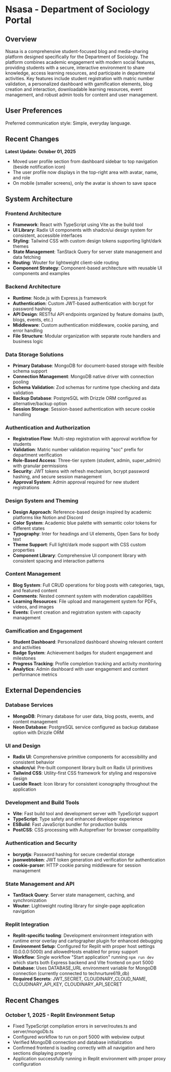 # Nsasa - Department of Sociology Portal

## Overview

Nsasa is a comprehensive student-focused blog and media-sharing platform designed specifically for the Department of Sociology. The platform combines academic engagement with modern social features, providing students with a secure, interactive environment to share knowledge, access learning resources, and participate in departmental activities. Key features include student registration with matric number validation, a personalized dashboard with gamification elements, blog creation and interaction, downloadable learning resources, event management, and robust admin tools for content and user management.

## User Preferences

Preferred communication style: Simple, everyday language.

## Recent Changes

**Latest Update: October 01, 2025**

- Moved user profile section from dashboard sidebar to top navigation (beside notification icon)
- The user profile now displays in the top-right area with avatar, name, and role
- On mobile (smaller screens), only the avatar is shown to save space

## System Architecture

### Frontend Architecture
- **Framework**: React with TypeScript using Vite as the build tool
- **UI Library**: Radix UI components with shadcn/ui design system for consistent, accessible interfaces
- **Styling**: Tailwind CSS with custom design tokens supporting light/dark themes
- **State Management**: TanStack Query for server state management and data fetching
- **Routing**: Wouter for lightweight client-side routing
- **Component Strategy**: Component-based architecture with reusable UI components and examples

### Backend Architecture
- **Runtime**: Node.js with Express.js framework
- **Authentication**: Custom JWT-based authentication with bcrypt for password hashing
- **API Design**: RESTful API endpoints organized by feature domains (auth, blogs, events, etc.)
- **Middleware**: Custom authentication middleware, cookie parsing, and error handling
- **File Structure**: Modular organization with separate route handlers and business logic

### Data Storage Solutions
- **Primary Database**: MongoDB for document-based storage with flexible schema support
- **Connection Management**: MongoDB native driver with connection pooling
- **Schema Validation**: Zod schemas for runtime type checking and data validation
- **Backup Database**: PostgreSQL with Drizzle ORM configured as alternative/backup option
- **Session Storage**: Session-based authentication with secure cookie handling

### Authentication and Authorization
- **Registration Flow**: Multi-step registration with approval workflow for students
- **Validation**: Matric number validation requiring "soc" prefix for department verification
- **Role-Based Access**: Three-tier system (student, admin, super_admin) with granular permissions
- **Security**: JWT tokens with refresh mechanism, bcrypt password hashing, and secure session management
- **Approval System**: Admin approval required for new student registrations

### Design System and Theming
- **Design Approach**: Reference-based design inspired by academic platforms like Notion and Discord
- **Color System**: Academic blue palette with semantic color tokens for different states
- **Typography**: Inter for headings and UI elements, Open Sans for body text
- **Theme Support**: Full light/dark mode support with CSS custom properties
- **Component Library**: Comprehensive UI component library with consistent spacing and interaction patterns

### Content Management
- **Blog System**: Full CRUD operations for blog posts with categories, tags, and featured content
- **Comments**: Nested comment system with moderation capabilities
- **Learning Resources**: File upload and management system for PDFs, videos, and images
- **Events**: Event creation and registration system with capacity management

### Gamification and Engagement
- **Student Dashboard**: Personalized dashboard showing relevant content and activities
- **Badge System**: Achievement badges for student engagement and milestones
- **Progress Tracking**: Profile completion tracking and activity monitoring
- **Analytics**: Admin dashboard with user engagement and content performance metrics

## External Dependencies

### Database Services
- **MongoDB**: Primary database for user data, blog posts, events, and content management
- **Neon Database**: PostgreSQL service configured as backup database option with Drizzle ORM

### UI and Design
- **Radix UI**: Comprehensive primitive components for accessibility and consistent behavior
- **shadcn/ui**: Pre-built component library built on Radix UI primitives
- **Tailwind CSS**: Utility-first CSS framework for styling and responsive design
- **Lucide React**: Icon library for consistent iconography throughout the application

### Development and Build Tools
- **Vite**: Fast build tool and development server with TypeScript support
- **TypeScript**: Type safety and enhanced developer experience
- **ESBuild**: Fast JavaScript bundler for production builds
- **PostCSS**: CSS processing with Autoprefixer for browser compatibility

### Authentication and Security
- **bcryptjs**: Password hashing for secure credential storage
- **jsonwebtoken**: JWT token generation and verification for authentication
- **cookie-parser**: HTTP cookie parsing middleware for session management

### State Management and API
- **TanStack Query**: Server state management, caching, and synchronization
- **Wouter**: Lightweight routing library for single-page application navigation

### Replit Integration
- **Replit-specific tooling**: Development environment integration with runtime error overlay and cartographer plugin for enhanced debugging
- **Environment Setup**: Configured for Replit with proper host settings (0.0.0.0:5000) and allowedHosts enabled for proxy support
- **Workflow**: Single workflow "Start application" running `npm run dev` which starts both Express backend and Vite frontend on port 5000
- **Database**: Uses DATABASE_URL environment variable for MongoDB connection (currently connected to technurture619_db)
- **Required Secrets**: JWT_SECRET, CLOUDINARY_CLOUD_NAME, CLOUDINARY_API_KEY, CLOUDINARY_API_SECRET

## Recent Changes

### October 1, 2025 - Replit Environment Setup
- Fixed TypeScript compilation errors in server/routes.ts and server/mongoDb.ts
- Configured workflow to run on port 5000 with webview output
- Verified MongoDB connection and database initialization
- Confirmed frontend is loading correctly with all navigation and hero sections displaying properly
- Application successfully running in Replit environment with proper proxy configuration